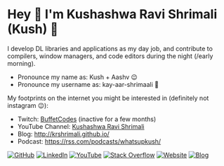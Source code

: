 # Hey 🙏 I'm Kushashwa Ravi Shrimali (Kush) 👋

I develop DL libraries and applications as my day job, and contribute to compilers, window managers, and code editors during the night (/early morning).

- Pronounce my name as: Kush + Aashv 😉
- Pronounce my username as: kay-aar-shrimaali 🤍

My footprints on the internet you might be interested in (definitely not instagram :wink:):

* Twitch: [BuffetCodes](https://twitch.tv/buffetcodes) (inactive for a few months)
* YouTube Channel: [Kushashwa Ravi Shrimali](http://youtube.com/c/kushashwaraviShrimali/)
* Blog: http://krshrimali.github.io/
* Podcast: https://rss.com/podcasts/whatsupkush/

[![GitHub](https://img.shields.io/badge/GitHub-krshrimali-red)](https://github.com/krshrimali)
[![LinkedIn](https://img.shields.io/badge/LinkedIn-kushashwa-blue)](https://www.linkedin.com/in/kushashwa-ravi-shrimali-b6780152/)
[![YouTube](https://img.shields.io/badge/YouTube-kush-red)](https://youtube.com/c/kushashwaraviShrimali)
[![Stack Overflow](https://img.shields.io/badge/Stack&nbsp;Overflow-kushashwa-orange)](https://stackoverflow.com/users/2218021/kushashwa-ravi-shrimali)
[![Website](https://img.shields.io/badge/Website-krshrimali.github.io-green)](https://krshrimali.github.io/)
[![Blog](https://img.shields.io/badge/Blog-krshrimali.github.io/blog-yellowgreen)](https://krshrimali.github.io/)
